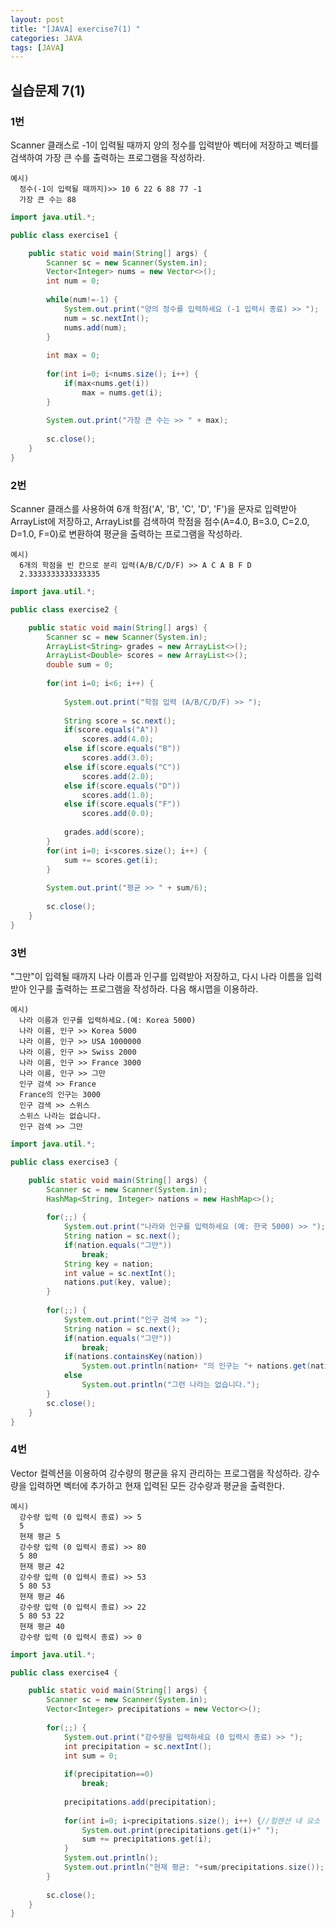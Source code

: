 ```yaml
---
layout: post
title: "[JAVA] exercise7(1) " 
categories: JAVA
tags: [JAVA]
---
```


## 실습문제 7(1)
  
  
### 1번

Scanner 클래스로 -1이 입력될 때까지 양의 정수를 입력받아 벡터에 저장하고 벡터를 검색하여 가장 큰 수를 출력하는 프로그램을 작성하라.

    예시)
      정수(-1이 입력될 때까지)>> 10 6 22 6 88 77 -1
      가장 큰 수는 88

```java
import java.util.*;

public class exercise1 {

	public static void main(String[] args) {
		Scanner sc = new Scanner(System.in);
		Vector<Integer> nums = new Vector<>();
		int num = 0;
		
		while(num!=-1) {
			System.out.print("양의 정수를 입력하세요 (-1 입력시 종료) >> ");
			num = sc.nextInt();
			nums.add(num);
		}
		
		int max = 0;
		
		for(int i=0; i<nums.size(); i++) {
			if(max<nums.get(i))
				max = nums.get(i);
		}
		
		System.out.print("가장 큰 수는 >> " + max);
		
		sc.close();
	}
}
```

### 2번

Scanner 클래스를 사용하여 6개 학점('A', 'B', 'C', 'D', 'F')을 문자로 입력받아 ArrayList에 저장하고, ArrayList를 검색하여 학점을 점수(A=4.0, B=3.0, C=2.0, D=1.0, F=0)로 변환하여 평균을 출력하는 프로그램을 작성하라.

    예시)
      6개의 학점을 빈 칸으로 분리 입력(A/B/C/D/F) >> A C A B F D
      2.3333333333333335


```java
import java.util.*;

public class exercise2 {

	public static void main(String[] args) {
		Scanner sc = new Scanner(System.in);
		ArrayList<String> grades = new ArrayList<>();
		ArrayList<Double> scores = new ArrayList<>();
		double sum = 0;
		
		for(int i=0; i<6; i++) {
			
			System.out.print("학점 입력 (A/B/C/D/F) >> ");
			
			String score = sc.next();
			if(score.equals("A"))
				scores.add(4.0);
			else if(score.equals("B"))
				scores.add(3.0);
			else if(score.equals("C"))
				scores.add(2.0);
			else if(score.equals("D"))
				scores.add(1.0);
			else if(score.equals("F"))
				scores.add(0.0);
			
			grades.add(score);
		}
		for(int i=0; i<scores.size(); i++) {
			sum += scores.get(i);
		}
		
		System.out.print("평균 >> " + sum/6);
		
		sc.close();
	}
}
```

### 3번

"그만"이 입력될 때까지 나라 이름과 인구를 입력받아 저장하고, 다시 나라 이름을 입력받아 인구를 출력하는 프로그램을 작성하라. 다음 해시맵을 이용하라.

    예시)
      나라 이름과 인구를 입력하세요.(예: Korea 5000)
      나라 이름, 인구 >> Korea 5000
      나라 이름, 인구 >> USA 1000000
      나라 이름, 인구 >> Swiss 2000
      나라 이름, 인구 >> France 3000
      나라 이름, 인구 >> 그만
      인구 검색 >> France
      France의 인구는 3000
      인구 검색 >> 스위스
      스위스 나라는 없습니다.
      인구 검색 >> 그만

```java
import java.util.*;

public class exercise3 {

	public static void main(String[] args) {
		Scanner sc = new Scanner(System.in);
		HashMap<String, Integer> nations = new HashMap<>();
		
		for(;;) {
			System.out.print("나라와 인구를 입력하세요 (예: 한국 5000) >> ");
			String nation = sc.next();
			if(nation.equals("그만"))
				break;
			String key = nation;
			int value = sc.nextInt();
			nations.put(key, value);
		}
		
		for(;;) {
			System.out.print("인구 검색 >> ");
			String nation = sc.next();
			if(nation.equals("그만"))
				break;
			if(nations.containsKey(nation)) 
				System.out.println(nation+ "의 인구는 "+ nations.get(nation));
			else
				System.out.println("그런 나라는 없습니다.");
		}
		sc.close();
	}
}
```

### 4번
Vector 컬렉션을 이용하여 강수량의 평균을 유지 관리하는 프로그램을 작성하라. 강수량을 입력하면 벡터에 추가하고 현재 입력된 모든 강수량과 평균을 출력한다.

    예시)
      강수량 입력 (0 입력시 종료) >> 5
      5 
      현재 평균 5
      강수량 입력 (0 입력시 종료) >> 80
      5 80 
      현재 평균 42
      강수량 입력 (0 입력시 종료) >> 53
      5 80 53 
      현재 평균 46
      강수량 입력 (0 입력시 종료) >> 22
      5 80 53 22 
      현재 평균 40
      강수량 입력 (0 입력시 종료) >> 0

```java
import java.util.*;

public class exercise4 {

	public static void main(String[] args) {
		Scanner sc = new Scanner(System.in);
		Vector<Integer> precipitations = new Vector<>();
		
		for(;;) {
			System.out.print("강수량을 입력하세요 (0 입력시 종료) >> ");
			int precipitation = sc.nextInt();
			int sum = 0;
			
			if(precipitation==0)
				break;
			
			precipitations.add(precipitation);
			
			for(int i=0; i<precipitations.size(); i++) {//컬렌션 내 요소 출력
				System.out.print(precipitations.get(i)+" ");
				sum += precipitations.get(i);
			}
			System.out.println();
			System.out.println("현재 평균: "+sum/precipitations.size());
		}
		
		sc.close();
	}
}
```                                      
                                      
